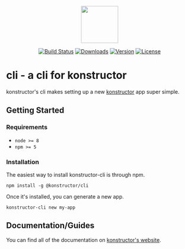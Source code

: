 <p align="center"><a href="https://konstructor.js.org" target="_blank"><img width="100"src="https://konstructor.js.org/assets/static/images/konstructor.png"></a></p>
<p align="center">
  <a href="https://travis-ci.org/konstructorjs/cli"><img src="https://img.shields.io/travis/konstructorjs/konstructor-cli.svg" alt="Build Status"></a>
  <a href="https://www.npmjs.com/package/@konstructor/cli"><img src="https://img.shields.io/npm/dm/@konstructor/cli.svg" alt="Downloads"></a>
  <a href="https://www.npmjs.com/package/@konstructor/cli"><img src="https://img.shields.io/npm/v/@konstructor/cli.svg" alt="Version"></a>
  <a href="https://www.npmjs.com/package/@konstructor/cli"><img src="https://img.shields.io/npm/l/@konstructor/cli.svg" alt="License"></a>
</p>

# cli - a cli for konstructor
konstructor's cli makes setting up a new [konstructor](https://github.com/konstructorjs/konstructor) app super simple.

## Getting Started

### Requirements
- `node >= 8`
- `npm >= 5`

### Installation
The easiest way to install konstructor-cli is through npm.
```
npm install -g @konstructor/cli
```

Once it's installed, you can generate a new app.
```
konstructor-cli new my-app
```

## Documentation/Guides
You can find all of the documentation on [konstructor's website](https://konstructor.js.org/guides/cli).

